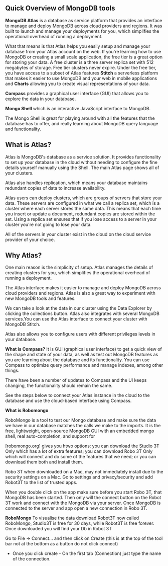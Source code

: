 ## Quick Overview of MongoDB tools

**MongoDB Atlas** is a database as service platform that provides an interface to manage and deploy MongoDB across cloud providers and regions. It was built to launch and manage your deployments for you, which simplifies the operational overhead of running a deployment.

What that means is that Atlas helps you easily setup and manage your database from your Atlas account on the web. If you're learning how to use MongoDB or creating a small scale application, the free tier is a great option for storing your data. A free cluster is a three server replica set with 512 megabytes of storage. Free tier clusters never expire. Under the free tier, you have access to a subset of Atlas features **Stitch** a serverless platform that makes it easier to use MongoDB and your web in mobile applications and **Charts** allowing you to create visual representations of your data.

**Compass** provides a graphical user interface (GUI) that allows you to explore the data in your database.

**Mongo Shell** which is an interactive JavaScript interface to MongoDB.

The Mongo Shell is great for playing around with all the features that the database has to offer, and really learning about MongoDB query language and functionality.

## What is Atlas?

Atlas is MongoDB's database as a service solution. It provides functionality to set up your database in the cloud without needing to configure the fine details yourself manually using the Shell. The main Atlas page shows all of your clusters.

Atlas also handles replication, which means your database maintains redundant copies of data to increase availability.

Atlas users can deploy clusters, which are groups of servers that store your data. These servers are configured in what we call a replica set, which is a cluster where each server stores the same data. This means that each time you insert or update a document, redundant copies are stored within the set. Using a replica set ensures that if you lose access to a server in your cluster you're not going to lose your data.

All of the servers in your cluster exist in the cloud on the cloud service provider of your choice.

## Why Atlas?

One main reason is the simplicity of setup. Atlas manages the details of creating clusters for you, which simplifies the operational overhead of running a deployment.

The Atlas interface makes it easier to manage and deploy MongoDB across cloud providers and regions. Atlas is also a great way to experiment with new MongoDB tools and features.

We can take a look at the data in our cluster using the Data Explorer by clicking the collections button. Atlas also integrates with several MongoDB services.You can use the Atlas interface to connect your cluster with MongoDB Stitch.

Atlas also allows you to configure users with different privileges levels in your database.

**What is Compass?**
It is GUI (graphical user interface) to get a quick view of the shape and state of your data, as well as test out MongoDB features as you are learning about the database and its functionality. You can use Compass to optimize query performance and manage indexes, among other things.

There have been a number of updates to Compass and the UI keeps changing, the functionality should remain the same.

See the steps below to connect your Atlas instance in the cloud to the database and use the cloud-based interface using Compass.

**What is Robomongo**

RoboMongo is a tool to test our Mongo database and make sure the data we have in our database matches the calls we make to the imports. It is the free, lightweight, open-source MongoDB GUI with an embedded mongo shell, real auto-completion, and support for

[robomongo.org] gives you htwo options: you can download the Studio 3T Only which has a lot of extra features; you can download Robo 3T Only which will connect and do some of the features that we need; or you can download them both and install them.

Robo 3T when downloaded on a Mac, may not immediately install due to the security settings on a Mac. Go to settings and privacy/security and add Robot3T to the list of trusted apps.

When you double click on the app make sure before you start Robo 3T, that MongoDB has been started. Then only will the connect button on the Robot 3T work and connect with the MongoDB via your server. Once MongoDB is connected to the server and app open a new connection in Robo 3T.

**RoboMongo**
To visualise the data download Robot3T now called RoboMongo, Studio3T is free for 30 days, while Robot3T is free forever. Once downloaded you will find your Db in Robot 3T

Go to File -> Connect... and then click on Create (this is at the top of the tool bar not at the bottom as a button do not click connect)

- Once you click create - On the first tab (Connection) just type the name of the connection.

